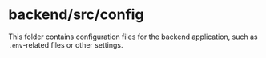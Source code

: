    # backend/src/config
   This folder contains configuration files for the backend application, such as `.env`-related files or other settings.